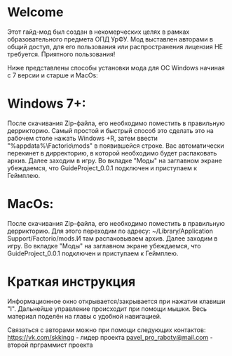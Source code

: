 # Welcome
Этот гайд-мод был создан в некомерческих целях в рамках образовательного предмета ОПД УрФУ.
Мод выставлен авторами в общий доступ, для его пользования или распространения лицензия НЕ требуется.
Приятного пользования!

Ниже представлены способы установки мода для ОС Windows начиная с 7 версии и старше и MacOs:
# Windows 7+:
После скачивания Zip-файла, его необходимо поместить в правильную деррикторию. Самый простой и быстрый способ это сделать это на рабочем столе нажать Windows +R, затем ввести "%appdata%\Factorio\mods" в появившейся строке. Вас автоматически перекинет в дирректорию, в которой необходимо будет распаковать архив. 
Далее заходим в игру. Во вкладке "Моды" на заглавном экране убеждаемся, что GuideProject_0.0.1 подключен и приступаем к Геймплею. 
# MacOs:
После скачивания Zip-файла, его необходимо поместить в правильную деррикторию. Для этого переходим по адресу: ~/Library/Application Support/Factorio/mods.И там распаковываем архив. Далее заходим в игру. Во вкладке "Моды" на заглавном экране убеждаемся, что GuideProject_0.0.1 подключен и приступаем к Геймплею.


# Краткая инструкция
Информационное окно открывается/закрывается при нажатии клавиши "I". Дальнейше управление происходит при помощи мышки.
Весь материал поделён на главы с удобной навигацией. 

Связаться с авторами можно при помощи следующих контактов:
https://vk.com/skkingg - лидер проекта
pavel_pro_raboty@mail.com - второй прграммист проекта


